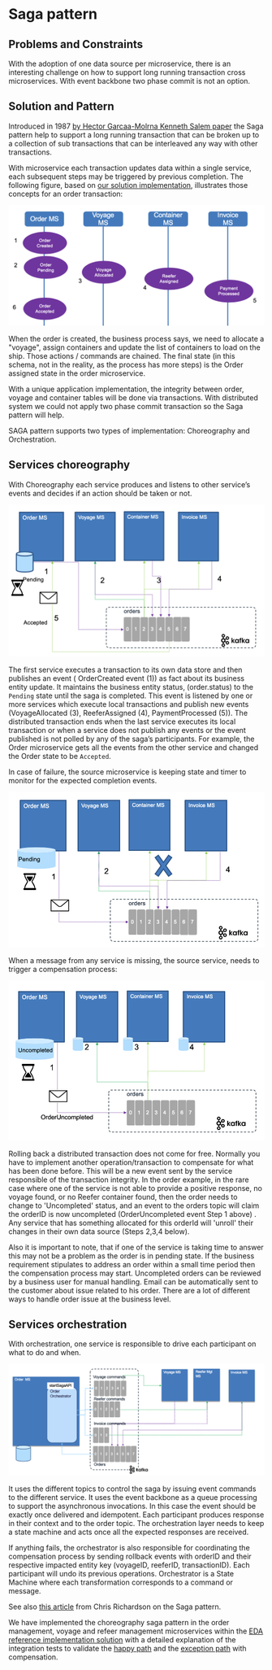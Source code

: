 
# Saga pattern

## Problems and Constraints

With the adoption of one data source per microservice, there is an interesting challenge on how to support long running transaction cross microservices. With event backbone two phase commit is not an option. 

## Solution and Pattern

Introduced in 1987 [by Hector Garcaa-Molrna Kenneth Salem paper](https://www.cs.cornell.edu/andru/cs711/2002fa/reading/sagas.pdf) the Saga pattern help to support a long running transaction that can be broken up to a collection of sub transactions that can be interleaved any way with other transactions.

With microservice each transaction updates data within a single service, each subsequent steps may be triggered by previous completion. The following figure, based on [our solution implementation](https://ibm-cloud-architecture.github.io/refarch-kc), illustrates those concepts for an order transaction:

![](images/saga-ctx.png)

When the order is created, the business process says, we need to allocate a "voyage", assign containers and update the list of containers to load on the ship. Those actions / commands are chained. The final state (in this schema, not in the reality, as the process has more steps) is the Order assigned state in the order microservice. 

With a unique application implementation, the integrity between order, voyage and container tables will be done via transactions. With distributed system we could not apply two phase commit transaction so the Saga pattern will help.

SAGA pattern supports two types of implementation: Choreography and Orchestration. 

## Services choreography

With Choreography each service produces and listens to other service’s events and decides if an action should be taken or not.

![](images/saga-choreo.png)

The first service executes a transaction to its own data store and then publishes an event ( OrderCreated event (1)) as fact about its business entity update. It maintains the business entity status, (order.status) to the `Pending` state until the saga is completed. This event is listened by one or more services which execute local transactions and publish new events (VoyageAllocated (3), ReeferAssigned (4), PaymentProcessed (5)).
The distributed transaction ends when the last service executes its local transaction or when a service does not publish any events or the event published is not polled by any of the saga’s participants. For example, the Order microservice gets all the events from the other service and changed the Order state to be `Accepted`.

In case of failure, the source microservice is keeping state and timer to monitor for the expected completion events.

![](images/saga-choreo-fail.png)

When a message from any service is missing, the source service, needs to trigger a compensation process:

![](images/saga-compensation.png)

Rolling back a distributed transaction does not come for free. Normally you have to implement another operation/transaction to compensate for what has been done before. This will be a new event sent by the service responsible of the transaction integrity. In the order example, in the rare case where one of the service is not able to provide a positive response, no voyage found, or no Reefer container found, then the order needs to change to 'Uncompleted' status, and an event to the orders topic will claim the orderID is now uncompleted (OrderUncompleted event Step 1 above) . Any service that has something allocated for this orderId will 'unroll' their changes in their own data source  (Steps 2,3,4 below).

Also it is important to note, that if one of the service is taking time to answer this may not be a problem as the order is in pending state. If the business requirement stipulates to address an order within a small time period then the compensation process may start. Uncompleted orders can be reviewed by a business user for manual handling. Email can be automatically sent to the customer about issue related to his order. There are a lot of different ways to handle order issue at the business level.

## Services orchestration

With orchestration, one service is responsible to drive each participant on what to do and when.

![](images/saga-ochestration.png)

It uses the different topics to control the saga by issuing event commands to the different service. It uses the event backbone as a queue processing to support the asynchronous invocations. In this case the event should be exactly once delivered and idempotent. Each participant produces response in their context and to the order topic. The orchestration layer needs to keep a state machine and acts once all the expected responses are received.  

If anything fails, the orchestrator is also responsible for coordinating the compensation process by sending rollback events with orderID and their respective impacted entity key (voyageID, reeferID, transactionID). Each  participant will undo its previous operations.
Orchestrator is a State Machine where each transformation corresponds to a command or message.

See also [this article](https://microservices.io/patterns/data/saga.html) from Chris Richardson on the Saga pattern.

We have implemented the choreography saga pattern in the order management, voyage and refeer management microservices within the [EDA reference implementation solution](https://ibm-cloud-architecture.github.io/refarch-kc/deployments/reposlist/) with a detailed explanation of the integration tests to validate the [happy path](https://ibm-cloud-architecture.github.io/refarch-kc/itg-tests/happy-path/happy_path/) and the [exception path](https://ibm-cloud-architecture.github.io/refarch-kc/itg-tests/saga/saga/) with compensation.


